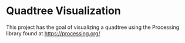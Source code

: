 # Quadtree Visualization

This project has the goal of visualizing a quadtree using 
the Processing library found at https://processing.org/